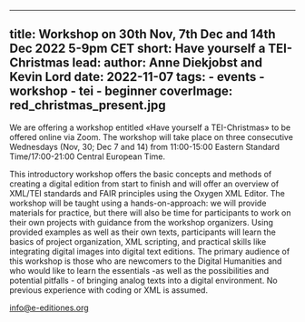 
---
title: Workshop on 30th Nov, 7th Dec and 14th Dec 2022 5-9pm CET
short: Have yourself a TEI-Christmas
lead:
author: Anne Diekjobst and Kevin Lord
date: 2022-11-07
tags:
    - events
    - workshop
    - tei
    - beginner
coverImage: red_christmas_present.jpg
---

We are offering a workshop entitled «Have yourself a TEI-Christmas» to be offered online via Zoom. The workshop will take place on three consecutive Wednesdays (Nov, 30; Dec 7 and 14) from 11:00-15:00 Eastern Standard Time/17:00-21:00 Central European Time.

This introductory workshop offers the basic concepts and methods of creating a digital edition from start to finish and will offer an overview of XML/TEI standards and FAIR principles using the Oxygen XML Editor. The workshop will be taught using a hands-on-approach: we will provide materials for practice, but there will also be time for participants to work on their own projects with guidance from the workshop organizers. Using provided examples as well as their own texts, participants will learn the basics of project organization, XML scripting, and practical skills like integrating digital images into digital text editions. The primary audience of this workshop is those who are newcomers to the Digital Humanities and who would like to learn the essentials -as well as the possibilities and potential pitfalls - of bringing analog texts into a digital environment. No previous experience with coding or XML is assumed.

[info@e-editiones.org](mailto:info@e-editiones.org)
